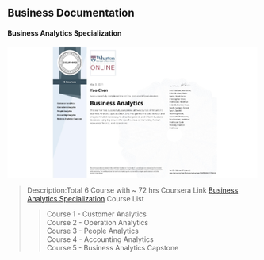 ## Business Documentation

#### Business Analytics Specialization

![Certificate](Business%20Analytics%20Specialization/Specialization-Business%20Analytics.jpeg)

> Description:Total 6 Course with ~ 72 hrs
> Coursera Link [Business Analytics Specialization](https://www.coursera.org/specializations/business-analytics)
> Course List
>
> > Course 1 - Customer Analytics  
> > Course 2 - Operation Analytics  
> > Course 3 - People Analytics  
> > Course 4 - Accounting Analytics  
> > Course 5 - Business Analytics Capstone
